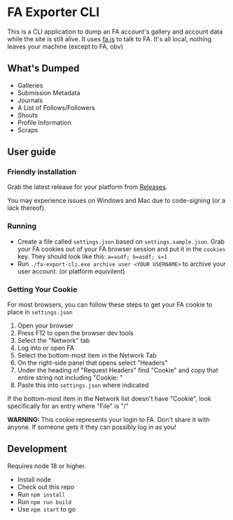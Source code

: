 # FA Exporter CLI

This is a CLI application to dump an FA account's gallery and account data while the site is still alive. It uses [fa.js](https://github.com/cheeplusplus/fa.js) to talk to FA. It's all local, nothing leaves your machine (except to FA, obv)

## What's Dumped

- Galleries
- Submission Metadata
- Journals
- A List of Follows/Followers
- Shouts
- Profile Information
- Scraps

## User guide

### Friendly installation

Grab the latest release for your platform from [Releases](https://github.com/cheeplusplus/fa-export-cli/releases).

You may experience issues on Windows and Mac due to code-signing (or a lack thereof).

### Running

* Create a file called `settings.json` based on `settings.sample.json`. Grab your FA cookies out of your FA browser session and put it in the `cookies` key. They should look like this: `a=asdf; b=asdf; s=1`
* Run `./fa-export-cli.exe archive user <YOUR USERNAME>` to archive your user account. (or platform equivilent)

### Getting Your Cookie

For most browsers, you can follow these steps to get your FA cookie to place in `settings.json`

1. Open your browser
2. Press F12 to open the browser dev tools
3. Select the "Network" tab
4. Log into or open FA
5. Select the bottom-most item in the Network Tab
6. On the right-side panel that opens select "Headers"
7. Under the heading of "Request Headers" find "Cookie" and copy that entire string not including "Cookie: "
8. Paste this into `settings.json` where indicated

If the bottom-most item in the Network list doesn't have "Cookie", look specifically for an entry where "File" is "/"

**WARNING:** This cookie represents your login to FA. Don't share it with anyone. If someone gets it they can possibly log in as you!

## Development

Requires node 18 or higher.

* Install node
* Check out this repo
* Run `npm install`
* Run `npm run build`
* Use `npm start` to go
